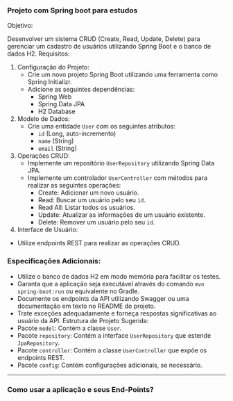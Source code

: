 ### Projeto com Spring boot para estudos

Objetivo:

Desenvolver um sistema CRUD (Create, Read, Update, Delete) para gerenciar um cadastro de usuários utilizando Spring Boot e o banco de dados H2.
Requisitos:

1. Configuração do Projeto:
    - Crie um novo projeto Spring Boot utilizando uma ferramenta como Spring Initializr.
    - Adicione as seguintes dependências:
        - Spring Web
        - Spring Data JPA
        - H2 Database
2. Modelo de Dados:
    - Crie uma entidade `User` com os seguintes atributos:
      - `id` (Long, auto-incremento)
      - `name` (String)
      - `email` (String)
3. Operações CRUD:
    - Implemente um repositório `UserRepository` utilizando Spring Data JPA.
    - Implemente um controlador `UserController` com métodos para realizar as seguintes operações:
      - Create: Adicionar um novo usuário.
      - Read: Buscar um usuário pelo seu `id`.
      - Read All: Listar todos os usuários.
      - Update: Atualizar as informações de um usuário existente.
      - Delete: Remover um usuário pelo seu `id`.
4. Interface de Usuário:
- Utilize endpoints REST para realizar as operações CRUD.

### Especificações Adicionais:

- Utilize o banco de dados H2 em modo memória para facilitar os testes.
- Garanta que a aplicação seja executável através do comando `mvn spring-boot:run` ou equivalente no Gradle.
- Documente os endpoints da API utilizando Swagger ou uma documentação em texto no README do projeto.
- Trate exceções adequadamente e forneça respostas significativas ao usuário da API.
  Estrutura de Projeto Sugerida:
- Pacote `model`: Contém a classe `User`.
- Pacote `repository`: Contém a interface `UserRepository` que estende `JpaRepository`.
- Pacote `controller`: Contém a classe `UserController` que expõe os endpoints REST.
- Pacote `config`: Contém configurações adicionais, se necessário.

----------------------------------------------------------------------------------------------------------------

### Como usar a aplicação e seus End-Points?

